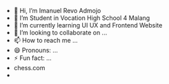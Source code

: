 - 👋 Hi, I’m Imanuel Revo Admojo
- 👀 I’m Student in Vocation High School 4 Malang
- 🌱 I’m currently learning UI UX and Frontend Website
- 💞️ I’m looking to collaborate on ...
- 📫 How to reach me ...
- 😄 Pronouns: ...
- ⚡ Fun fact: ...
- chess.com
- 

<!---
F-777/F-777 is a ✨ special ✨ repository because its `README.md` (this file) appears on your GitHub profile.
You can click the Preview link to take a look at your changes.
--->
